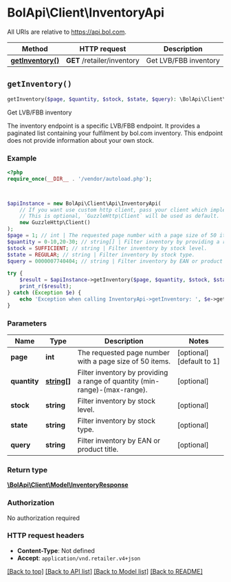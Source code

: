 # BolApi\Client\InventoryApi

All URIs are relative to https://api.bol.com.

Method | HTTP request | Description
------------- | ------------- | -------------
[**getInventory()**](InventoryApi.md#getInventory) | **GET** /retailer/inventory | Get LVB/FBB inventory


## `getInventory()`

```php
getInventory($page, $quantity, $stock, $state, $query): \BolApi\Client\Model\InventoryResponse
```

Get LVB/FBB inventory

The inventory endpoint is a specific LVB/FBB endpoint. It provides a paginated list containing your fulfilment by bol.com inventory. This endpoint does not provide information about your own stock.

### Example

```php
<?php
require_once(__DIR__ . '/vendor/autoload.php');



$apiInstance = new BolApi\Client\Api\InventoryApi(
    // If you want use custom http client, pass your client which implements `GuzzleHttp\ClientInterface`.
    // This is optional, `GuzzleHttp\Client` will be used as default.
    new GuzzleHttp\Client()
);
$page = 1; // int | The requested page number with a page size of 50 items.
$quantity = 0-10,20-30; // string[] | Filter inventory by providing a range of quantity (min-range)-(max-range).
$stock = SUFFICIENT; // string | Filter inventory by stock level.
$state = REGULAR; // string | Filter inventory by stock type.
$query = 0000007740404; // string | Filter inventory by EAN or product title.

try {
    $result = $apiInstance->getInventory($page, $quantity, $stock, $state, $query);
    print_r($result);
} catch (Exception $e) {
    echo 'Exception when calling InventoryApi->getInventory: ', $e->getMessage(), PHP_EOL;
}
```

### Parameters

Name | Type | Description  | Notes
------------- | ------------- | ------------- | -------------
 **page** | **int**| The requested page number with a page size of 50 items. | [optional] [default to 1]
 **quantity** | [**string[]**](../Model/string.md)| Filter inventory by providing a range of quantity (min-range)-(max-range). | [optional]
 **stock** | **string**| Filter inventory by stock level. | [optional]
 **state** | **string**| Filter inventory by stock type. | [optional]
 **query** | **string**| Filter inventory by EAN or product title. | [optional]

### Return type

[**\BolApi\Client\Model\InventoryResponse**](../Model/InventoryResponse.md)

### Authorization

No authorization required

### HTTP request headers

- **Content-Type**: Not defined
- **Accept**: `application/vnd.retailer.v4+json`

[[Back to top]](#) [[Back to API list]](../../README.md#endpoints)
[[Back to Model list]](../../README.md#models)
[[Back to README]](../../README.md)
